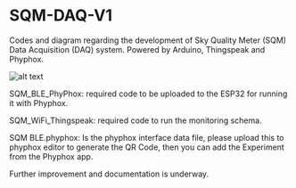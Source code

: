 # SQM-DAQ-V1
Codes and diagram regarding the development of Sky Quality Meter (SQM) Data Acquisition (DAQ) system. Powered by Arduino, Thingspeak and Phyphox.

![alt text](https://github.com/widobsono/SQM-DAQ-V1/blob/main/sqmModule.png)

SQM_BLE_PhyPhox: required code to be uploaded to the ESP32 for running it with Phyphox.

SQM_WiFi_Thingspeak: required code to run the monitoring schema.

SQM BLE.phyphox: Is the phyphox interface data file, please upload this to phyphox editor to generate the QR Code, then you can add the Experiment from the Phyphox app.

Further improvement and documentation is underway.
